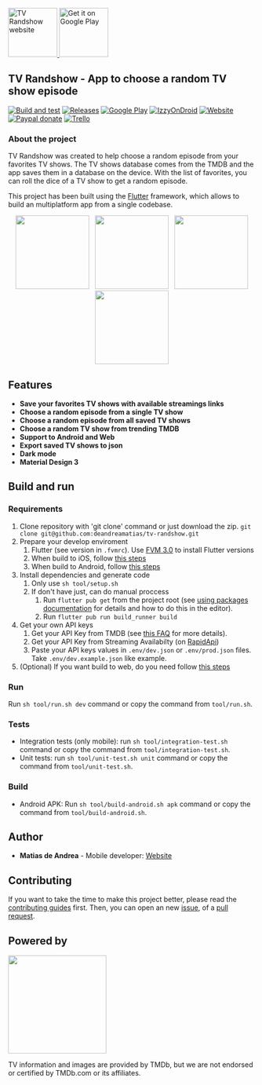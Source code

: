 <p>
  <a href="https://tvrandshow.com/">
    <img alt="TV Randshow website" src="./images/icon.png" height="100">
  </a>
  <a href='https://play.google.com/store/apps/details?id=deandrea.matias.tv_randshow&pcampaignid=pcampaignidMKT-Other-global-all-co-prtnr-py-PartBadge-Mar2515-1'>
    <img alt='Get it on Google Play' src='https://play.google.com/intl/en_us/badges/static/images/badges/en_badge_web_generic.png' height="100" />
  </a>
</p>

## TV Randshow - App to choose a random TV show episode

[![Build and test](https://github.com/deandreamatias/tv-randshow/actions/workflows/build.yaml/badge.svg)](https://github.com/deandreamatias/tv-randshow/actions/workflows/build.yaml)
[![Releases](https://img.shields.io/github/v/release/deandreamatias/tv-randshow)](https://github.com/deandreamatias/tv-randshow/releases)
[![Google Play](https://img.shields.io/badge/google--play-Google--Play-green?label=App)](https://play.google.com/store/apps/details?id=deandrea.matias.tv_randshow)
[![IzzyOnDroid](https://img.shields.io/endpoint?url=https://apt.izzysoft.de/fdroid/api/v1/shield/deandrea.matias.tv_randshow/)](https://apt.izzysoft.de/fdroid/index/apk/deandrea.matias.tv_randshow/)
[![Website](https://img.shields.io/website?up_message=online&url=https%3A%2F%2Ftvrandshow.com%2F)](https://tvrandshow.com/)
[![Paypal donate](https://img.shields.io/badge/paypal-donate-blue)](https://www.paypal.com/donate/?hosted_button_id=QWL5BXSRLCUJJ)
[![Trello](https://img.shields.io/badge/trello-roadmap-blue)](https://trello.com/b/ib0jdUzK)

### About the project

TV Randshow was created to help choose a random episode from your favorites TV shows.
The TV shows database comes from the TMDB and the app saves them in a database on the device. With the list of favorites, you can roll the dice of a TV show to get a random episode.

This project has been built using the [Flutter](https://flutter.dev/) framework, which allows to build an multiplatform app from a single codebase.

<p align="center">
  <img src="./images/search.png" width="150" hspace="4">
  <img src="./images/favs.png" width="150" hspace="4">
  <img src="./images/result.png" width="150" hspace="4">
  <img src="./images/info.png" width="150" hspace="4">
</p>

## Features

- **Save your favorites TV shows with available streamings links**
- **Choose a random episode from a single TV show**
- **Choose a random episode from all saved TV shows**
- **Choose a random TV show from trending TMDB**
- **Support to Android and Web**
- **Export saved TV shows to json**
- **Dark mode**
- **Material Design 3**

## Build and run

### Requirements

1. Clone repository with 'git clone' command or just download the zip. `git clone git@github.com:deandreamatias/tv-randshow.git`
2. Prepare your develop enviroment
   1. Flutter (see version in `.fvmrc`). Use [FVM 3.0](https://fvm.app/docs/getting_started/installation) to install Flutter versions
   2. When build to iOS, follow [this steps](https://docs.flutter.dev/get-started/install/macos#install-xcode)
   3. When build to Android, follow [this steps](https://docs.flutter.dev/get-started/install/macos#install-android-studio)
3. Install dependencies and generate code
   1. Only use `sh tool/setup.sh`
   2. If don't have just, can do manual proccess
      1. Run `flutter pub get` from the project root (see [using packages documentation](https://flutter.dev/docs/development/packages-and-plugins/using-packages#adding-a-package-dependency-to-an-app) for details and how to do this in the editor).
      2. Run `flutter pub run build_runner build`
4. Get your own API keys
   1. Get your API Key from TMDB (see [this FAQ](https://www.themoviedb.org/faq/api) for more details).
   2. Get your API Key from Streaming Availabilty (on [RapidApi](https://rapidapi.com/movie-of-the-night-movie-of-the-night-default/api/streaming-availability))
   3. Paste your API keys values in `.env/dev.json` or `.env/prod.json` files. Take `.env/dev.example.json` like example.
5. (Optional) If you want build to web, do you need follow [this steps](https://flutter.dev/docs/get-started/web)

### Run

Run `sh tool/run.sh dev` command or copy the command from `tool/run.sh`.

### Tests

- Integration tests (only mobile): run `sh tool/integration-test.sh` command or copy the command from `tool/integration-test.sh`.
- Unit tests: run `sh tool/unit-test.sh unit` command or copy the command from `tool/unit-test.sh`.

### Build

- Android APK: Run `sh tool/build-android.sh apk` command or copy the command from `tool/build-android.sh`.

## Author

- **Matias de Andrea** - Mobile developer: [Website](https://deandreamatias.com)

## Contributing

If you want to take the time to make this project better, please read the [contributing guides](https://github.com/deandreamatias/tv-randshow/blob/master/CONTRIBUTING.md) first. Then, you can open an new [issue](https://github.com/deandreamatias/tv-randshow/issues/new/choose), of a [pull request](https://github.com/deandreamatias/tv-randshow/compare).

## Powered by

<img src="https://www.themoviedb.org/assets/2/v4/logos/v2/blue_long_2-9665a76b1ae401a510ec1e0ca40ddcb3b0cfe45f1d51b77a308fea0845885648.svg" width="200">

TV information and images are provided by TMDb, but we are not endorsed or certified by TMDb.com or its affiliates.
